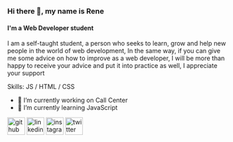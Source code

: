 ### Hi there 👋, my name is Rene
#### I'm a Web Developer student


I am a self-taught student, a person who seeks to learn, grow and help new people in the world of web development, In the same way, if you can give me some advice on how to improve as a web developer, I will be more than happy to receive your advice and put it into practice as well, I appreciate your support

Skills:  JS / HTML / CSS

- 🔭 I’m currently working on Call Center 
- 🌱 I’m currently learning JavaScript 


[<img src='https://cdn.jsdelivr.net/npm/simple-icons@3.0.1/icons/github.svg' alt='github' height='40'>](https://github.com/RenJei)  [<img src='https://cdn.jsdelivr.net/npm/simple-icons@3.0.1/icons/linkedin.svg' alt='linkedin' height='40'>](https://www.linkedin.com/in/rene-rene-177491159//)  [<img src='https://cdn.jsdelivr.net/npm/simple-icons@3.0.1/icons/instagram.svg' alt='instagram' height='40'>](https://www.instagram.com/renjei._/)  [<img src='https://cdn.jsdelivr.net/npm/simple-icons@3.0.1/icons/twitter.svg' alt='twitter' height='40'>](https://twitter.com/CodeByRene)  

